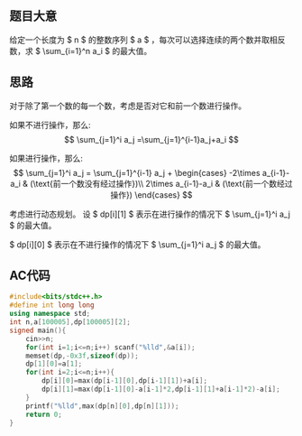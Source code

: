 ## 题目大意

给定一个长度为 $ n $ 的整数序列 $ a $ ，每次可以选择连续的两个数并取相反数，求 $ \sum_{i=1}^n a_i $ 的最大值。

## 思路

对于除了第一个数的每一个数，考虑是否对它和前一个数进行操作。

如果不进行操作，那么:
$$ \sum_{j=1}^i a_j =\sum_{j=1}^{i-1}a_j+a_i $$

如果进行操作，那么:
$$ \sum_{j=1}^i a_j = \sum_{j=1}^{i-1} a_j + \begin{cases} -2\times a_{i-1}-a_i  & (\text{前一个数没有经过操作})\\ 2\times a_{i-1}-a_i & (\text{前一个数经过操作}) \end{cases} $$

考虑进行动态规划。
设 $ dp[i][1] $ 表示在进行操作的情况下 $ \sum_{j=1}^i a_j $ 的最大值。

$ dp[i][0] $ 表示在不进行操作的情况下 $ \sum_{j=1}^i a_j $ 的最大值。

## AC代码
```cpp
#include<bits/stdc++.h>
#define int long long
using namespace std;
int n,a[100005],dp[100005][2];
signed main(){
	cin>>n;
	for(int i=1;i<=n;i++) scanf("%lld",&a[i]);
	memset(dp,-0x3f,sizeof(dp));
	dp[1][0]=a[1];
	for(int i=2;i<=n;i++){
		dp[i][0]=max(dp[i-1][0],dp[i-1][1])+a[i];
		dp[i][1]=max(dp[i-1][0]-a[i-1]*2,dp[i-1][1]+a[i-1]*2)-a[i];
	}
	printf("%lld",max(dp[n][0],dp[n][1]));
	return 0;
}
```